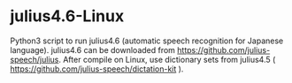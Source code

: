 # julius4.6-Linux
Python3 script to run julius4.6 (automatic speech recognition for Japanese language). julius4.6 can be downloaded from  https://github.com/julius-speech/julius. After compile on Linux, use dictionary sets from julius4.5 ( https://github.com/julius-speech/dictation-kit ).
